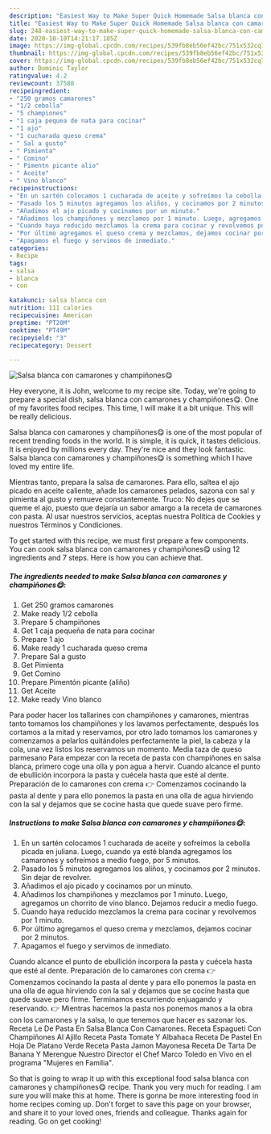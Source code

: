 ```yaml
---
description: "Easiest Way to Make Super Quick Homemade Salsa blanca con camarones y champiñones😋"
title: "Easiest Way to Make Super Quick Homemade Salsa blanca con camarones y champiñones😋"
slug: 248-easiest-way-to-make-super-quick-homemade-salsa-blanca-con-camarones-y-champinones
date: 2020-10-10T14:21:17.185Z
image: https://img-global.cpcdn.com/recipes/539fb8eb56ef42bc/751x532cq70/salsa-blanca-con-camarones-y-champinones😋-foto-principal.jpg
thumbnail: https://img-global.cpcdn.com/recipes/539fb8eb56ef42bc/751x532cq70/salsa-blanca-con-camarones-y-champinones😋-foto-principal.jpg
cover: https://img-global.cpcdn.com/recipes/539fb8eb56ef42bc/751x532cq70/salsa-blanca-con-camarones-y-champinones😋-foto-principal.jpg
author: Dominic Taylor
ratingvalue: 4.2
reviewcount: 37580
recipeingredient:
- "250 gramos camarones"
- "1/2 cebolla"
- "5 championes"
- "1 caja pequea de nata para cocinar"
- "1 ajo"
- "1 cucharada queso crema"
- " Sal a gusto"
- " Pimienta"
- " Comino"
- " Pimentn picante alio"
- " Aceite"
- " Vino blanco"
recipeinstructions:
- "En un sartén colocamos 1 cucharada de aceite y sofreímos la cebolla picada en juliana. Luego, cuando ya esté blanda agregamos los camarones y sofreímos a medio fuego, por 5 minutos."
- "Pasado los 5 minutos agregamos los aliños, y cocinamos por 2 minutos. Sin dejar de revolver."
- "Añadimos el ajo picado y cocinamos por un minuto."
- "Añadimos los champiñones y mezclamos por 1 minuto. Luego, agregamos un chorrito de vino blanco. Dejamos reducir a medio fuego."
- "Cuando haya reducido mezclamos la crema para cocinar y revolvemos por 1 minuto."
- "Por último agregamos el queso crema y mezclamos, dejamos cocinar por 2 minutos."
- "Apagamos el fuego y servimos de inmediato."
categories:
- Recipe
tags:
- salsa
- blanca
- con

katakunci: salsa blanca con 
nutrition: 111 calories
recipecuisine: American
preptime: "PT20M"
cooktime: "PT49M"
recipeyield: "3"
recipecategory: Dessert

---
```



![Salsa blanca con camarones y champiñones😋](https://img-global.cpcdn.com/recipes/539fb8eb56ef42bc/751x532cq70/salsa-blanca-con-camarones-y-champinones😋-foto-principal.jpg)

Hey everyone, it is John, welcome to my recipe site. Today, we're going to prepare a special dish, salsa blanca con camarones y champiñones😋. One of my favorites food recipes. This time, I will make it a bit unique. This will be really delicious.

Salsa blanca con camarones y champiñones😋 is one of the most popular of recent trending foods in the world. It is simple, it is quick, it tastes delicious. It is enjoyed by millions every day. They're nice and they look fantastic. Salsa blanca con camarones y champiñones😋 is something which I have loved my entire life.

Mientras tanto, prepara la salsa de camarones. Para ello, saltea el ajo picado en aceite caliente, añade los camarones pelados, sazona con sal y pimienta al gusto y remueve constantemente. Truco: No dejes que se queme el ajo, puesto que dejaría un sabor amargo a la receta de camarones con pasta. Al usar nuestros servicios, aceptas nuestra Política de Cookies y nuestros Términos y Condiciones.


To get started with this recipe, we must first prepare a few components. You can cook salsa blanca con camarones y champiñones😋 using 12 ingredients and 7 steps. Here is how you can achieve that.

<!--inarticleads1-->

##### The ingredients needed to make Salsa blanca con camarones y champiñones😋:

1. Get 250 gramos camarones
1. Make ready 1/2 cebolla
1. Prepare 5 champiñones
1. Get 1 caja pequeña de nata para cocinar
1. Prepare 1 ajo
1. Make ready 1 cucharada queso crema
1. Prepare  Sal a gusto
1. Get  Pimienta
1. Get  Comino
1. Prepare  Pimentón picante (aliño)
1. Get  Aceite
1. Make ready  Vino blanco


Para poder hacer los tallarines con champiñones y camarones, mientras tanto tomamos los champiñones y los lavamos perfectamente, después los cortamos a la mitad y reservamos, por otro lado tomamos los camarones y comenzamos a pelarlos quitándoles perfectamente la piel, la cabeza y la cola, una vez listos los reservamos un momento. Media taza de queso parmesano Para empezar con la receta de pasta con champiñones en salsa blanca, primero coge una olla y pon agua a hervir. Cuando alcance el punto de ebullición incorpora la pasta y cuécela hasta que esté al dente. Preparación de lo camarones con crema 👉 Comenzamos cocinando la pasta al dente y para ello ponemos la pasta en una olla de agua hirviendo con la sal y dejamos que se cocine hasta que quede suave pero firme. 

<!--inarticleads2-->

##### Instructions to make Salsa blanca con camarones y champiñones😋:

1. En un sartén colocamos 1 cucharada de aceite y sofreímos la cebolla picada en juliana. Luego, cuando ya esté blanda agregamos los camarones y sofreímos a medio fuego, por 5 minutos.
1. Pasado los 5 minutos agregamos los aliños, y cocinamos por 2 minutos. Sin dejar de revolver.
1. Añadimos el ajo picado y cocinamos por un minuto.
1. Añadimos los champiñones y mezclamos por 1 minuto. Luego, agregamos un chorrito de vino blanco. Dejamos reducir a medio fuego.
1. Cuando haya reducido mezclamos la crema para cocinar y revolvemos por 1 minuto.
1. Por último agregamos el queso crema y mezclamos, dejamos cocinar por 2 minutos.
1. Apagamos el fuego y servimos de inmediato.


Cuando alcance el punto de ebullición incorpora la pasta y cuécela hasta que esté al dente. Preparación de lo camarones con crema 👉 Comenzamos cocinando la pasta al dente y para ello ponemos la pasta en una olla de agua hirviendo con la sal y dejamos que se cocine hasta que quede suave pero firme. Terminamos escurriendo enjuagando y reservando. 👉 Mientras hacemos la pasta nos ponemos manos a la obra con los camarones y la salsa, lo que tenemos que hacer es sazonar los. Receta Le De Pasta En Salsa Blanca Con Camarones. Receta Espagueti Con Champiñones Al Ajillo Receta Pasta Tomate Y Albahaca Receta De Pastel En Hoja De Platano Verde Receta Pasta Jamon Mayonesa Receta De Tarta De Banana Y Merengue Nuestro Director el Chef Marco Toledo en Vivo en el programa &#34;Mujeres en Familia&#34;. 

So that is going to wrap it up with this exceptional food salsa blanca con camarones y champiñones😋 recipe. Thank you very much for reading. I am sure you will make this at home. There is gonna be more interesting food in home recipes coming up. Don't forget to save this page on your browser, and share it to your loved ones, friends and colleague. Thanks again for reading. Go on get cooking!
